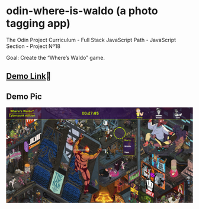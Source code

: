 # odin-where-is-waldo (a photo tagging app)

The Odin Project Curriculum - Full Stack JavaScript Path - JavaScript Section - Project Nº18

Goal: Create the “Where’s Waldo” game.

## [Demo Link](https://stanimirkosev.github.io/odin-where-is-waldo/):wave:

## Demo Pic

![project pic](./src/images/screenshot-for-readme.png)
